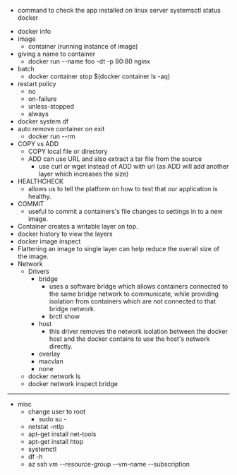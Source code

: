 - command to check the app installed on linux server
    systemsctl status docker
* docker info
* image
  * container (running instance of image)
* giving a name to container
  * docker run --name foo -dt -p 80:80 nginx
* batch
  * docker container stop $(docker container ls -aq)
* restart policy
  * no
  * on-failure
  * unless-stopped
  * always
* docker system df
* auto remove container on exit
  * docker run --rm
* COPY vs ADD
  * COPY local file or directory
  * ADD can use URL and also extract a tar file from the source
    * use curl or wget instead of ADD with url (as ADD will add another layer which increases the size)
* HEALTHCHECK
  * allows us to tell the platform on how to test that our application is healthy.
* COMMIT
  * useful to commit a containers's file changes to settings in to a new image.
* Container creates a writable layer on top.
* docker history to view the layers
* docker image inspect
* Flattening an image to single layer can help reduce the overall size of the image.
* Network
  * Drivers
    * bridge
      * uses a software bridge which allows containers connected to the same bridge network to communicate, while providing isolation from containers which are not connected to that bridge network.
      * brctl show
    * host
      * this driver removes the network isolation between the docker host and the docker contains to use the host's network directly.
    * overlay
    * macvlan
    * none
  * docker network ls
  * docker network inspect bridge


______
* misc
  * change user to root
    * sudo su -
  * netstat -ntlp 
  * apt-get install net-tools
  * apt-get install htop
  * systemctl
  * df -h
  * az ssh vm --resource-group <grouphere> --vm-name <vmhere> --subscription <subhere>